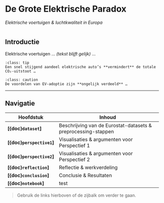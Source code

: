 # De Grote Elektrische Paradox  
_Elektrische voertuigen & luchtkwaliteit in Europa_

```{tableofcontents}
```

## Introductie
Elektrische voertuigen … *(tekst blijft gelijk)* …

```{admonition} Perspectief 1 – EV’s als primaire oplossing
:class: tip
Een snel stijgend aandeel elektrische auto’s **vermindert** de totale CO₂-uitstoot …
```

```{admonition} Perspectief 2 – Beperkte impact van EV-adoptie
:class: caution
De voordelen van EV-adoptie zijn **ongelijk verdeeld** …
```

---

## Navigatie

| Hoofdstuk | Inhoud |
|-----------|--------|
| **[{doc}`dataset`]** | Beschrijving van de Eurostat-datasets & preprocessing-stappen |
| **[{doc}`perspective1`]** | Visualisaties & argumenten voor Perspectief 1 |
| **[{doc}`perspective2`]** | Visualisaties & argumenten voor Perspectief 2 |
| **[{doc}`reflection`]**   | Reflectie & werkverdeling |
| **[{doc}`conclusion`]**   | Conclusie & Resultaten |
| **[{doc}`notebook`]**   | test |


> Gebruik de links hierboven of de zijbalk om verder te gaan.
